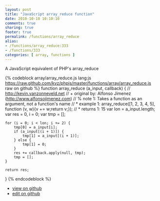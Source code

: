```yaml
---
layout: post
title: "JavaScript array_reduce function"
date: 2010-10-10 10:10:10
comments: true
sharing: true
footer: true
permalink: /functions/array_reduce
alias:
- /functions/array_reduce:333
- /functions/333
categories: [ array, functions ]
---
```

A JavaScript equivalent of PHP's array_reduce
<!-- more -->
{% codeblock array/array_reduce.js lang:js https://raw.github.com/kvz/phpjs/master/functions/array/array_reduce.js raw on github %}
function array_reduce (a_input, callback) {
    // http://kevin.vanzonneveld.net
    // +   original by: Alfonso Jimenez (http://www.alfonsojimenez.com)
    // %        note 1: Takes a function as an argument, not a function's name
    // *     example 1: array_reduce([1, 2, 3, 4, 5], function (v, w){v += w;return v;});
    // *     returns 1: 15
    var lon = a_input.length;
    var res = 0,
        i = 0;
    var tmp = [];


    for (i = 0; i < lon; i += 2) {
        tmp[0] = a_input[i];
        if (a_input[(i + 1)]) {
            tmp[1] = a_input[(i + 1)];
        } else {
            tmp[1] = 0;
        }
        res += callback.apply(null, tmp);
        tmp = [];
    }

    return res;
}
{% endcodeblock %}
<ul>
 <li><a href="https://github.com/kvz/phpjs/blob/master/functions/array/array_reduce.js">view on github</a></li>
 <li><a href="https://github.com/kvz/phpjs/edit/master/functions/array/array_reduce.js">edit on github</a></li>
</ul>
